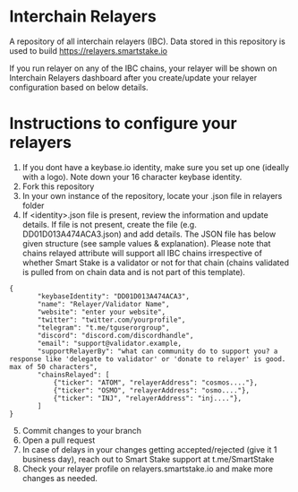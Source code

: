 # Interchain Relayers

A repository of all interchain relayers (IBC). Data stored in this repository is used to build https://relayers.smartstake.io

If you run relayer on any of the IBC chains, your relayer will be shown on Interchain Relayers dashboard after you create/update your relayer configuration based on below details.


# Instructions to configure your relayers

 1. If you dont have a keybase.io identity, make sure you set up one (ideally with a logo). Note down your 16 character keybase identity.
 2. Fork this repository
 3. In your own instance of the repository, locate your <identity>.json file in relayers folder
 4. If &lt;identity&gt;.json file is present, review the information and update details. If file is not present, create the file (e.g. DD01D013A474ACA3.json) and add details. The JSON file has below given structure (see sample values & explanation). Please note that chains relayed attribute will support all IBC chains irrespective of whether Smart Stake is a validator or not for that chain (chains validated is pulled from on chain data and is not part of this template).
 ```   
 {
    	"keybaseIdentity": "DD01D013A474ACA3",
    	"name": "Relayer/Validator Name",
    	"website": "enter your website",
    	"twitter": "twitter.com/yourprofile",
    	"telegram": "t.me/tguserorgroup",
    	"discord": "discord.com/discordhandle",
    	"email": "support@validator.example,
    	"supportRelayerBy": "what can community do to support you? a response like 'delegate to validator' or 'donate to relayer' is good. max of 50 characters",
    	"chainsRelayed": [
    		{"ticker": "ATOM", "relayerAddress": "cosmos...."},
    		{"ticker": "OSMO", "relayerAddress": "osmo...."},
    		{"ticker": "INJ", "relayerAddress": "inj...."},
    	]
 }
 ```
 5. Commit changes to your branch
 6. Open a pull request
 7. In case of delays in your changes getting accepted/rejected (give it 1 business day), reach out to Smart Stake support at t.me/SmartStake
 8. Check your relayer profile on relayers.smartstake.io and make more changes as needed.
 